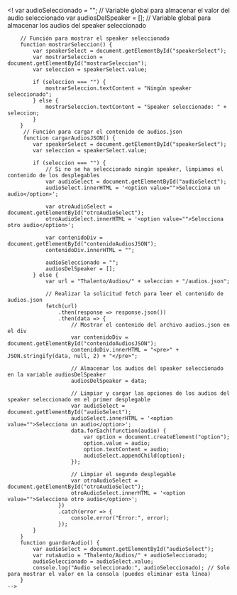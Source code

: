  <!
         var audioSeleccionado = ""; // Variable global para almacenar el valor del audio seleccionado
        var audiosDelSpeaker = []; // Variable global para almacenar los audios del speaker seleccionado

        // Función para mostrar el speaker seleccionado
        function mostrarSeleccion() {
            var speakerSelect = document.getElementById("speakerSelect");
            var mostrarSeleccion = document.getElementById("mostrarSeleccion");
            var seleccion = speakerSelect.value;

            if (seleccion === "") {
                mostrarSeleccion.textContent = "Ningún speaker seleccionado";
            } else {
                mostrarSeleccion.textContent = "Speaker seleccionado: " + seleccion;
            }
        }
         // Función para cargar el contenido de audios.json
         function cargarAudiosJSON() {
            var speakerSelect = document.getElementById("speakerSelect");
            var seleccion = speakerSelect.value;

            if (seleccion === "") {
                // Si no se ha seleccionado ningún speaker, limpiamos el contenido de los desplegables
                var audioSelect = document.getElementById("audioSelect");
                audioSelect.innerHTML = '<option value="">Selecciona un audio</option>';

                var otroAudioSelect = document.getElementById("otroAudioSelect");
                otroAudioSelect.innerHTML = '<option value="">Selecciona otro audio</option>';

                var contenidoDiv = document.getElementById("contenidoAudiosJSON");
                contenidoDiv.innerHTML = "";

                audioSeleccionado = "";
                audiosDelSpeaker = [];
            } else {
                var url = "Thalento/Audios/" + seleccion + "/audios.json";

                // Realizar la solicitud fetch para leer el contenido de audios.json
                fetch(url)
                    .then(response => response.json())
                    .then(data => {
                        // Mostrar el contenido del archivo audios.json en el div
                        var contenidoDiv = document.getElementById("contenidoAudiosJSON");
                        contenidoDiv.innerHTML = "<pre>" + JSON.stringify(data, null, 2) + "</pre>";

                        // Almacenar los audios del speaker seleccionado en la variable audiosDelSpeaker
                        audiosDelSpeaker = data;

                        // Limpiar y cargar las opciones de los audios del speaker seleccionado en el primer desplegable
                        var audioSelect = document.getElementById("audioSelect");
                        audioSelect.innerHTML = '<option value="">Selecciona un audio</option>';
                        data.forEach(function(audio) {
                            var option = document.createElement("option");
                            option.value = audio;
                            option.textContent = audio;
                            audioSelect.appendChild(option);
                        });

                        // Limpiar el segundo desplegable
                        var otroAudioSelect = document.getElementById("otroAudioSelect");
                        otroAudioSelect.innerHTML = '<option value="">Selecciona otro audio</option>';
                    })
                    .catch(error => {
                        console.error("Error:", error);
                    });
            }
        }
        function guardarAudio() {
            var audioSelect = document.getElementById("audioSelect");
            var rutaAudio = "Thalento/Audios/" + audioSeleccionado;
            audioSeleccionado = audioSelect.value;
            console.log("Audio seleccionado:", audioSeleccionado); // Solo para mostrar el valor en la consola (puedes eliminar esta línea)
        }
    -->
</body>
</html>
